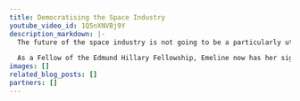 ```yaml
---
title: Democratising the Space Industry
youtube_video_id: 1Q5nXNVBj9Y
description_markdown: |-
  The future of the space industry is not going to be a particularly utopian one if it is only accessible to the wealthy elite. Emeline Paat-Dahlstrom discusses how technology has already started to bridge the gap between the privileged and unprivileged regarding access to space, and how she and her team at SpaceBase NZ are helping establish a sustainable industry for the future of space exploration - A future where the journey to space is just as far from you as anyone else, regardless of your circumstances.  Emeline Paat-Dahlstrom is a space entrepreneur. Originally from the Philippines, she’s spent nearly 30 years building space and technology educational ecosystems around the world, including International Space University programs in eight countries. Emeline has also worked for space startup companies such as Space Adventures, the first space tourism company to send private citizens to the International Space Station.

  As a Fellow of the Edmund Hillary Fellowship, Emeline now has her sights set on New Zealand, moving here from Silicon Valley to co-found SpaceBase, a networking a funding platform focused on creating a sustainable space ecosystem in Aotearoa. This talk was given at a TEDx event using the TED conference format but independently organized by a local community. Learn more at https://www.ted.com/tedx
images: []
related_blog_posts: []
partners: []
---
```


